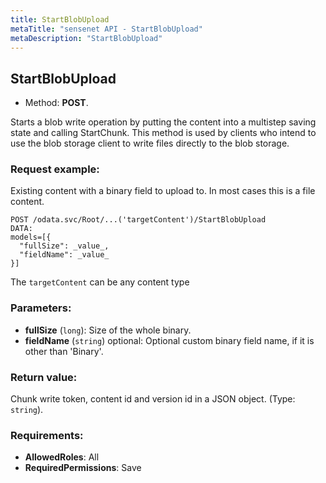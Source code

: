 ```yaml
---
title: StartBlobUpload
metaTitle: "sensenet API - StartBlobUpload"
metaDescription: "StartBlobUpload"
---
```


## StartBlobUpload
- Method: **POST**.

Starts a blob write operation by putting the content into a multistep saving state
 and calling StartChunk. This method is used by clients who intend to use the blob
 storage client to write files directly to the blob storage.

### Request example:
Existing content with a binary field to upload to. In most cases this is a file content.
```
POST /odata.svc/Root/...('targetContent')/StartBlobUpload
DATA:
models=[{
  "fullSize": _value_, 
  "fieldName": _value_
}]
```
The `targetContent` can be any content type
### Parameters:
- **fullSize** (`long`): Size of the whole binary.
- **fieldName** (`string`) optional: Optional custom binary field name, if it is other than 'Binary'.

### Return value:
Chunk write token, content id and version id in a JSON object. (Type: `string`).

### Requirements:
- **AllowedRoles**: All
- **RequiredPermissions**: Save

